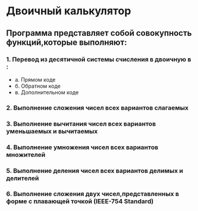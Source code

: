 # Двоичный калькулятор

## Программа представляет собой совокупность функций,которые выполняют:
### 1. Перевод из десятичной системы счисления в двоичную в :
* a. Прямом коде
* б. Обратном коде 
* в. Дополнительном коде
### 2. Выполнение сложения чисел всех вариантов слагаемых
### 3. Выполнение вычитания чисел всех вариантов уменьшаемых и вычитаемых
### 4. Выполнение умножения чисел всех вариантов множителей
### 5. Выполнение деления чисел всех вариантов делимых и делителей
### 6. Выполнение сложения двух чисел,представленных в форме с плавающей точкой (IEEE-754 Standard)
